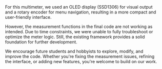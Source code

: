 For this multimeter, we used an OLED display (SSD1306) for visual output and a rotary encoder for menu navigation, resulting in a more compact and user-friendly interface.

However, the measurement functions in the final code are not working as intended. Due to time constraints, we were unable to fully troubleshoot or optimize the meter logic. Still, the existing framework provides a solid foundation for further development.

We encourage future students and hobbyists to explore, modify, and improve the code. Whether you're fixing the measurement issues, refining the interface, or adding new features, you're welcome to build on our work.
